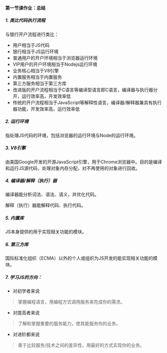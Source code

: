 #### 第一节课作业：总结



##### 1. 类比代码执行流程

与银行开户流程进行类比：

+ 用户相当于JS代码
+ 银行相当于JS运行环境
+ 普通用户的开户环境相当于浏览器运行环境
+ VIP用户的开户环境相当于Nodejs运行环境
+ 业务核心相当于V8引擎
+ 内置服务相当于内置服务
+ 第三方服务相当于第三方库
+ 改进版的开户流程相当于C语言等编译型语言即C语言，编译器与执行器分开，运行效率高，开发效率低
+ 传统的开户流程相当于JavaScript等解释性语言，编译器/解释器兼具有执行器功能，开发效率高，运行效率低




##### 2. 运行环境

指处理JS代码的环境，包括浏览器的运行环境与Node的运行环境。



##### 3. V8引擎

由美国Google开发的开源JavaScript引擎，用于Chrome浏览器中。目的是编译和运行JS源代码，处理对象内存分配，对不再使用的对象进行回收。



##### 4. 编译器/解释（执行）器

编译器能分析词法、语法、语义，并优化代码。

解释（执行）器能解释代码、执行代码。



##### 5. 内置库

JS本身提供的用于实现相关功能的模块。



##### 6. 第三方库

国际标准化组织（ECMA）以外的个人或组织为JS开发的能实现相关功能的模块。



##### 7. 学习JS的方向：

+ 对初学者来说

> 掌握编程语言，用编程方式调用服务来完成你的需求。

+ 对提高者来说

> 了解和掌握重要的服务能力，使其能服务你的业务。

+ 对进阶都来说

> 善于比较服务/技术之间的差异性，用最好的方式实现你的业务。